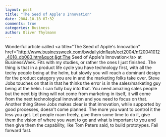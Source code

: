 ```yaml
---
layout: post
title: "The Seed of Apple's Innovation"
date: 2004-10-18 07:32
comments: true
categories: Business
author: Oliver Thylmann
---
```



Wonderful article called &lt;a title=&quot;The Seed of Apple's Innovation&quot; href=&quot;http://www.businessweek.com/bwdaily/dnflash/oct2004/nf20041012_4018_db083.htm&quot;&gt;The Seed of Apple's Innovation&lt;/a&gt; at BusinessWeek. Fits with my studies, or rather the ones I just finished. The thing is that in a product life cycle you have technology first, with all the techy people being at the helm, but slowly you will reach a dominant design for the product category you are in and the marketing folks take over. Steve Jobs touches on that in that he thinks the error is in the sales/marketing guy being at the helm. I can fully buy into that. You need amazing sales people but the next big thing will not come from marketing in itself, it will come from the next technological innovation and you need to focus on that. Another thing Steve Jobs makes clear is that innovation, while supported by good processes, doesn't come planned. The more you want to control it the less you get. Let people roam freely, give them some time to do it, give them the vision of where you want to go and what is important to you and then give them the capability, like Tom Peters said, to build prototypes. Fail forward fast.


